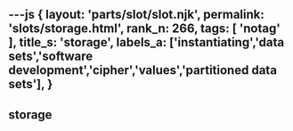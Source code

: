 ---js
{
  layout: 'parts/slot/slot.njk',
  permalink: 'slots/storage.html',
  rank_n: 266,
  tags: [ 'notag' ],
  title_s: 'storage',
  labels_a: ['instantiating','data sets','software development','cipher','values','partitioned data sets'],
}
---
## storage


